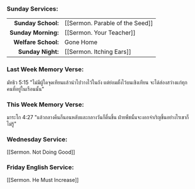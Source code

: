 ### Sunday Services:
| | |
| --:|:-- |
| **Sunday School:**  |  [[Sermon. Parable of the Seed]]
| **Sunday Morning:** |  [[Sermon. Your Teacher]]
| **Welfare School:** |  Gone Home
| **Sunday Night:**   |  [[Sermon. Itching Ears]]
### Last Week Memory Verse:
มัทธิว 5:15 "ไม่มีผู้ใดจุดเทียนแล้วนำไปวางไว้ในถัง แต่ย่อมตั้งไว้บนเชิงเทียน จะได้ส่องสว่างแก่ทุกคนที่อยู่ในเรือนนั้น"
### This Week Memory Verse:
มาระโก 4:27 "แล้วกลางคืนก็นอนหลับและกลางวันก็ตื่นขึ้น ฝ่ายพืชนั้นจะงอกจำเริญขึ้นอย่างไรเขาก็ไม่รู้"
### Wednesday Service:
[[Sermon. Not Doing Good]]
### Friday English Service:
[[Sermon. He Must Increase]]